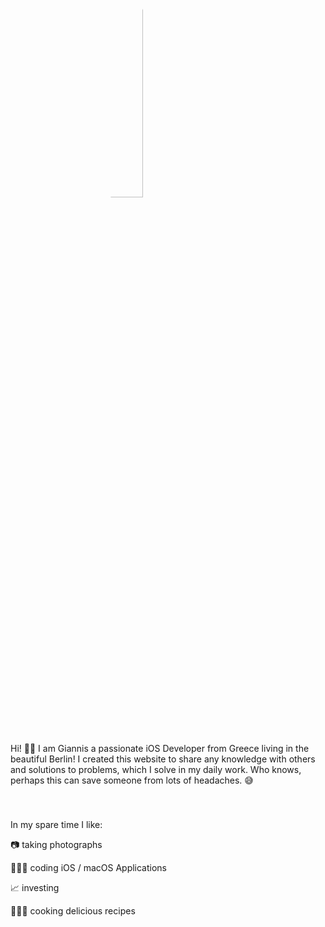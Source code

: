 <style>
.profileImage {
  display: block;
  margin-left: auto;
  margin-right: auto;
  width: 30%;
  min-width: 200px;
  border-radius: 50%;
}
</style>

<p style="padding-bottom: 40px;"><img src="https://www.dropbox.com/s/o3wjmn1d0v7gr7w/Profilfoto.jpeg?raw=1" alt="Giannis Giannopoulos" title="Giannis Giannopoulos" class="profileImage" /></p>


<p style="padding-bottom: 40px;">Hi! 👋🏻 I am Giannis a passionate iOS Developer from Greece living in the beautiful Berlin! 
I created this website to share any knowledge with others and solutions to problems, which I solve in my daily work. Who knows, perhaps this can save someone from lots of headaches. 😅</p>


In my spare time I like:

📷 taking photographs

👨🏻‍💻 coding iOS / macOS Applications

📈 investing

👨🏻‍🍳 cooking delicious recipes
